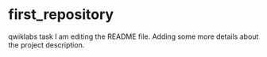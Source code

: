 # first_repository
qwiklabs task
I am editing the README file. Adding some more details about the project description.

